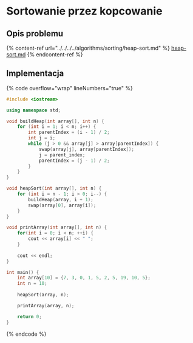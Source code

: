 # Sortowanie przez kopcowanie

## Opis problemu

{% content-ref url="../../../../algorithms/sorting/heap-sort.md" %}
[heap-sort.md](../../../../algorithms/sorting/heap-sort.md)
{% endcontent-ref %}

## Implementacja

{% code overflow="wrap" lineNumbers="true" %}
```cpp
#include <iostream>

using namespace std;

void buildHeap(int array[], int n) {
    for (int i = 1; i < n; i++) {
        int parentIndex = (i - 1) / 2;
        int j = i;
        while (j > 0 && array[j] > array[parentIndex]) {
            swap(array[j], array[parentIndex]);
            j = parent_index;
            parentIndex = (j - 1) / 2;
        }
    }
}

void heapSort(int array[], int n) {
    for (int i = n - 1; i > 0; i--) {
        buildHeap(array, i + 1);
        swap(array[0], array[i]);
    }
}

void printArray(int array[], int n) {
    for(int i = 0; i < n; ++i) {
        cout << array[i] << " ";
    }
 
    cout << endl;
}

int main() {
    int array[10] = {7, 3, 0, 1, 5, 2, 5, 19, 10, 5};
    int n = 10;
    
    heapSort(array, n);

    printArray(array, n);

    return 0;
}
```
{% endcode %}
